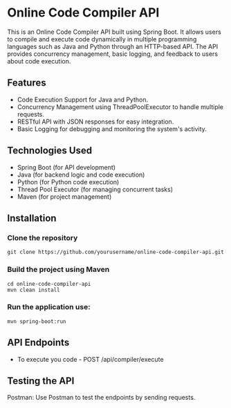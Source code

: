 # Online Code Compiler API

This is an Online Code Compiler API built using Spring Boot. It allows users to compile and execute code dynamically in multiple programming languages such as Java and Python through an HTTP-based API. The API provides concurrency management, basic logging, and feedback to users about code execution.

## Features
- Code Execution Support for Java and Python.
- Concurrency Management using ThreadPoolExecutor to handle multiple requests.
- RESTful API with JSON responses for easy integration.
- Basic Logging for debugging and monitoring the system's activity.

## Technologies Used
- Spring Boot (for API development)
- Java (for backend logic and code execution)
- Python (for Python code execution)
- Thread Pool Executor (for managing concurrent tasks)
- Maven (for project management)

## Installation
### Clone the repository
    git clone https://github.com/yourusername/online-code-compiler-api.git

  
### Build the project using Maven
    cd online-code-compiler-api
    mvn clean install

### Run the application use:
    mvn spring-boot:run

## API Endpoints
- To execute you code - POST /api/compiler/execute

## Testing the API
Postman: Use Postman to test the endpoints by sending requests.
